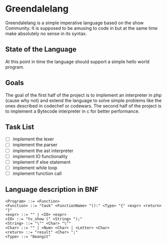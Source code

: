 # Greendalelang
Greendalelang is a simple imperative language based on the show Community. It is supposed to be amusing to code in but at the same time make absolutely no sense in its syntax.

## State of the Language
At this point in time the language should support a simple hello world program. 

## Goals
The goal of the first half of the project is to implement an interpreter in php (cause why not) and extend the language to solve simple problems like the ones described in codechef or codewars.
The second half of the project is to implement a Bytecode interpreter in c for better performance.

## Task List
- [ ] implement the lexer
- [ ] implement the parser
- [ ] implement the ast interpreter
- [ ] implement IO functionality
- [ ] implement if else statement
- [ ] implement while loop
- [ ] implement function call

## Language description in BNF
```
<Program> ::= <Function>
<Function> ::= "task" <FunctionName> "():" <Type> "{" <expr> <return>  "}"
<expr> ::= "" | <IO> <expr>
<IO> ::= "tv_show (" <String> ");"
<String> ::= "\"" <Char> "\""
<Char> ::= "" | <Num> <Char> | <Letter> <Char>
<return> ::= "result" <Char> ";"
<Type> ::= "Deangit"
```